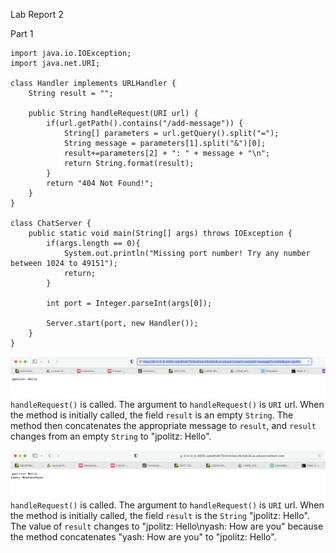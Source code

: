 Lab Report 2

Part 1

```
import java.io.IOException;
import java.net.URI;

class Handler implements URLHandler {
    String result = "";

    public String handleRequest(URI url) {
        if(url.getPath().contains("/add-message")) {
            String[] parameters = url.getQuery().split("=");
            String message = parameters[1].split("&")[0];
            result+=parameters[2] + ": " + message + "\n";
            return String.format(result);
        }
        return "404 Not Found!";
    }
}

class ChatServer {
    public static void main(String[] args) throws IOException {
        if(args.length == 0){
            System.out.println("Missing port number! Try any number between 1024 to 49151");
            return;
        }

        int port = Integer.parseInt(args[0]);

        Server.start(port, new Handler());
    }
}
```

![Image](2-1.png)
`handleRequest()` is called. The argument to `handleRequest()` is `URI` url. When the method is initially called, the field `result` is an empty `String`.
The method then concatenates the appropriate message to `result`, and `result` changes from an empty `String` to "jpolitz: Hello".

![Image](2-2.png)
`handleRequest()` is called. The argument to `handleRequest()` is `URI` url. When the method is initially called, the field `result` is the `String` "jpolitz: Hello".
The value of `result` changes to "jpolitz: Hello\nyash: How are you" because the method concatenates "yash: How are you" to "jpolitz: Hello".
